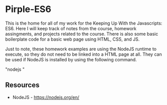 # Pirple-ES6

This is the home for all of my work for the Keeping Up With the Javascripts: ES6. Here I will keep track of notes from the course, homework assingments, and projects related to the course. There is also some basic boilerplate code for a basic web page using HTML, CSS, and JS.

Just to note, these homework examples are using the NodeJS runtime to execute, so they do not need to be linked into a HTML page at all. They can be used if NodeJS is installed by using the following command.

"nodejs <filename>"

## Resources
* NodeJS - https://nodejs.org/en/
